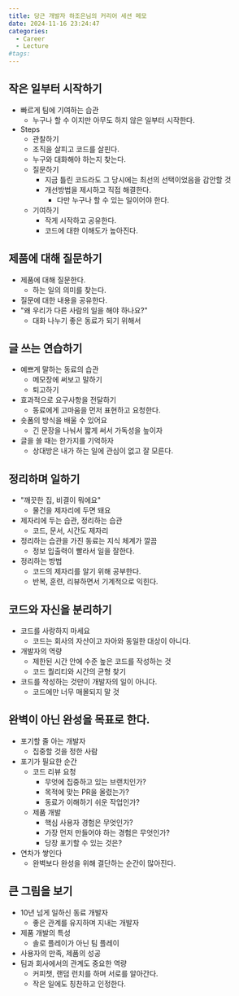```yaml
---
title: 당근 개발자 하조은님의 커리어 세션 메모
date: 2024-11-16 23:24:47
categories:
  - Career
  - Lecture
#tags:
---
```

## 작은 일부터 시작하기
- 빠르게 팀에 기여하는 습관
    - 누구나 할 수 이지만 아무도 하지 않은 일부터 시작한다.
- Steps
    - 관찰하기
    - 조직을 살피고 코드를 살핀다.
    - 누구와 대화해야 하는지 찾는다.
    - 질문하기
        -  지금 틀린 코드라도 그 당시에는 최선의 선택이었음을 감안할 것
        - 개선방법을 제시하고 직접 해결한다.
            - 다만 누구나 할 수 있는 일이어야 한다.
    - 기여하기
        - 작게 시작하고 공유한다.
        - 코드에 대한 이해도가 높아진다.

## 제품에 대해 질문하기
- 제품에 대해 질문한다.
    - 하는 일의 의미를 찾는다.
- 질문에 대한 내용을 공유한다.
- "왜 우리가 다른 사람의 일을 해야 하나요?"
    - 대화 나누기 좋은 동료가 되기 위해서

## 글 쓰는 연습하기
- 예쁘게 말하는 동료의 습관
    - 메모장에 써보고 말하기
    - 퇴고하기
- 효과적으로 요구사항을 전달하기
    - 동료에게 고마움을 먼저 표현하고 요청한다.
- 숏폼의 방식을 배울 수 있어요
    - 긴 문장을 나눠서 짧게 써서 가독성을 높이자
- 글을 쓸 때는 한가지를 기억하자
    - 상대방은 내가 하는 일에 관심이 없고 잘 모른다.

## 정리하며 일하기
- "깨끗한 집, 비결이 뭐에요"
    - 물건을 제자리에 두면 돼요
- 제자리에 두는 습관, 정리하는 습관
    - 코드, 문서, 시간도 제자리
- 정리하는 습관을 가진 동료는 지식 체계가 깔끔
    - 정보 입출력이 빨라서 일을 잘한다.
- 정리하는 방법
    - 코드의 제자리를 알기 위해 공부한다.
    - 반복, 훈련, 리뷰하면서 기계적으로 익힌다.

## 코드와 자신을 분리하기
- 코드를 사랑하지 마세요
    - 코드는 회사의 자산이고 자아와 동일한 대상이 아니다.
- 개발자의 역량
    - 제한된 시간 안에 수준 높은 코드를 작성하는 것
    - 코드 퀄리티와 시간의 균형 찾기
- 코드를 작성하는 것만이 개발자의 일이 아니다.
    - 코드에만 너무 매몰되지 말 것

## 완벽이 아닌 완성을 목표로 한다.
- 포기할 줄 아는 개발자
    - 집중할 것을 정한 사람
- 포기가 필요한 순간
    - 코드 리뷰 요청
        - 무엇에 집중하고 있는 브랜치인가?
        - 목적에 맞는 PR을 올렸는가?
        - 동료가 이해하기 쉬운 작업인가?
    - 제품 개발
        - 핵심 사용자 경험은 무엇인가?
        - 가장 먼저 만들어야 하는 경험은 무엇인가?
        - 당장 포기할 수 있는 것은?
- 연차가 쌓인다
    - 완벽보다 완성을 위해 결단하는 순간이 많아진다.

## 큰 그림을 보기
  - 10년 넘게 일하신 동료 개발자
      - 좋은 관계를 유지하며 지내는 개발자
  - 제품 개발의 특성
      - 솔로 플레이가 아닌 팀 플레이
  - 사용자의 만족, 제품의 성공
  - 팀과 회사에서의 관계도 중요한 역량
      - 커피챗, 랜덤 런치를 하며 서로를 알아간다.
      - 작은 일에도 칭찬하고 인정한다.